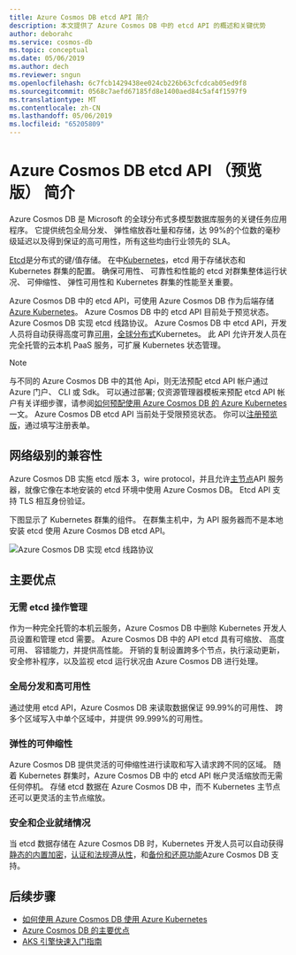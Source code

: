 ```yaml
---
title: Azure Cosmos DB etcd API 简介
description: 本文提供了 Azure Cosmos DB 中的 etcd API 的概述和关键优势
author: deborahc
ms.service: cosmos-db
ms.topic: conceptual
ms.date: 05/06/2019
ms.author: dech
ms.reviewer: sngun
ms.openlocfilehash: 6c7fcb1429438ee024cb226b63cfcdcab05ed9f8
ms.sourcegitcommit: 0568c7aefd67185fd8e1400aed84c5af4f1597f9
ms.translationtype: MT
ms.contentlocale: zh-CN
ms.lasthandoff: 05/06/2019
ms.locfileid: "65205809"
---
```

# <a name="introduction-to-the-azure-cosmos-db-etcd-api-preview"></a>Azure Cosmos DB etcd API （预览版） 简介

Azure Cosmos DB 是 Microsoft 的全球分布式多模型数据库服务的关键任务应用程序。 它提供统包全局分发、 弹性缩放吞吐量和存储，达 99%的个位数的毫秒级延迟以及得到保证的高可用性，所有这些均由行业领先的 SLA。

[Etcd](https://github.com/etcd-io/etcd)是分布式的键/值存储。 在中[Kubernetes](https://kubernetes.io/)，etcd 用于存储状态和 Kubernetes 群集的配置。 确保可用性、 可靠性和性能的 etcd 对群集整体运行状况、 可伸缩性、 弹性可用性和 Kubernetes 群集的性能至关重要。 

Azure Cosmos DB 中的 etcd API，可使用 Azure Cosmos DB 作为后端存储[Azure Kubernetes](../aks/index.yml)。 Azure Cosmos DB 中的 etcd API 目前处于预览状态。 Azure Cosmos DB 实现 etcd 线路协议。 Azure Cosmos DB 中 etcd API，开发人员将自动获得高度可靠[可用](high-availability.md)，[全球分布式](distribute-data-globally.md)Kubernetes。 此 API 允许开发人员在完全托管的云本机 PaaS 服务，可扩展 Kubernetes 状态管理。 

> [!NOTE]
> 与不同的 Azure Cosmos DB 中的其他 Api，则无法预配 etcd API 帐户通过 Azure 门户、 CLI 或 Sdk。 可以通过部署; 仅资源管理器模板来预配 etcd API 帐户有关详细步骤，请参阅[如何预配使用 Azure Cosmos DB 的 Azure Kubernetes](bootstrap-kubernetes-cluster.md)一文。 Azure Cosmos DB etcd API 当前处于受限预览状态。 你可以[注册预览版](https://aka.ms/cosmosetcdapi-signup)，通过填写注册表单。

## <a name="wire-level-compatibility"></a>网络级别的兼容性

Azure Cosmos DB 实施 etcd 版本 3，wire protocol，并且允许[主节点](https://kubernetes.io/docs/concepts/overview/components/)API 服务器，就像它像在本地安装的 etcd 环境中使用 Azure Cosmos DB。 Etcd API 支持 TLS 相互身份验证。 

下图显示了 Kubernetes 群集的组件。 在群集主机中，为 API 服务器而不是本地安装 etcd 使用 Azure Cosmos DB etcd API。 

![Azure Cosmos DB 实现 etcd 线路协议](./media/etcd-api-introduction/etcd-api-wire-protocol.png)

## <a name="key-benefits"></a>主要优点

### <a name="no-etcd-operations-management"></a>无需 etcd 操作管理

作为一种完全托管的本机云服务，Azure Cosmos DB 中删除 Kubernetes 开发人员设置和管理 etcd 需要。 Azure Cosmos DB 中的 API etcd 具有可缩放、 高度可用、 容错能力，并提供高性能。 开销的复制设置跨多个节点，执行滚动更新，安全修补程序，以及监视 etcd 运行状况由 Azure Cosmos DB 进行处理。

### <a name="global-distribution--high-availability"></a>全局分发和高可用性 

通过使用 etcd API，Azure Cosmos DB 来读取数据保证 99.99%的可用性、 跨多个区域写入中单个区域中，并提供 99.999%的可用性。 

### <a name="elastic-scalability"></a>弹性的可伸缩性

Azure Cosmos DB 提供灵活的可伸缩性进行读取和写入请求跨不同的区域。
随着 Kubernetes 群集时，Azure Cosmos DB 中的 etcd API 帐户灵活缩放而无需任何停机。 存储 etcd 数据在 Azure Cosmos DB 中，而不 Kubernetes 主节点还可以更灵活的主节点缩放。 

### <a name="security--enterprise-readiness"></a>安全和企业就绪情况

当 etcd 数据存储在 Azure Cosmos DB 时，Kubernetes 开发人员可以自动获得[静态的内置加密](database-encryption-at-rest.md)，[认证和法规遵从性](compliance.md)，和[备份和还原功能](online-backup-and-restore.md)Azure Cosmos DB 支持。 

## <a name="next-steps"></a>后续步骤

* [如何使用 Azure Cosmos DB 使用 Azure Kubernetes](bootstrap-kubernetes-cluster.md)
* [Azure Cosmos DB 的主要优点](introduction.md)
* [AKS 引擎快速入门指南](https://github.com/Azure/aks-engine/blob/master/docs/tutorials/quickstart.md)